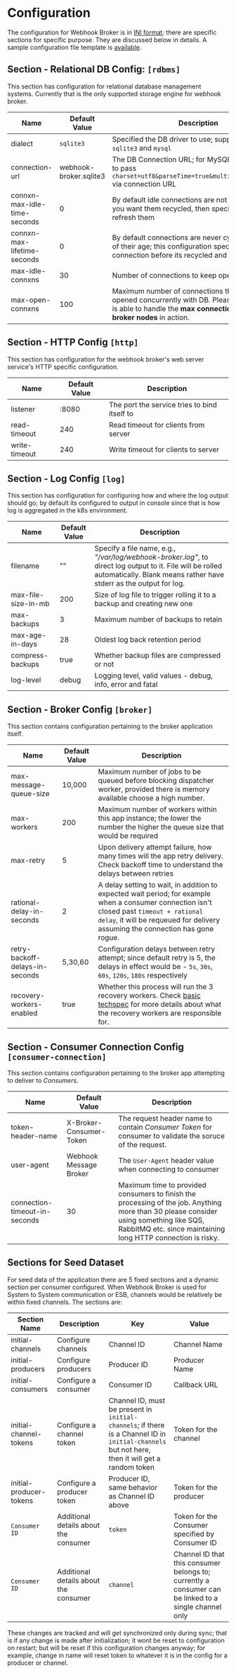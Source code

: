 # Configuration

The configuration for Webhook Broker is in [INI format](https://en.wikipedia.org/wiki/INI_file#Format); there are specific sections for specific purpose. They are discussed below in details. A sample configuration file template is [available](../webhook-broker.cfg.template).

## Section - Relational DB Config: `[rdbms]`

This section has configuration for relational database management systems. Currently that is the only supported storage engine for webhook broker.

| Name | Default Value | Description|
| -- | -- | -- |
| dialect | `sqlite3` | Specified the DB driver to use; supported values `sqlite3` and `mysql` |
| connection-url | webhook-broker.sqlite3 | The DB Connection URL; for MySQL please ensure to pass `charset=utf8&parseTime=true&multiStatements=true` via connection URL |
| connxn-max-idle-time-seconds | 0 | By default idle connections are not recycled ever; if you want them recycled, then specify a idle time to refresh them |
| connxn-max-lifetime-seconds | 0 | By default connections are never cycled regardless of their age; this configuration specifies a TTL for connection before its recycled and refreshed. |
| max-idle-connxns | 30 | Number of connections to keep open at all time |
| max-open-connxns | 100 | Maximum number of connections that could be opened concurrently with DB. Please make sure DB is able to handle the **max connection * number of broker nodes** in action. |

## Section - HTTP Config `[http]`

This section has configuration for the webhook broker's web server service's HTTP specific configuration.

| Name | Default Value | Description|
| -- | -- | -- |
| listener | :8080 | The port the service tries to bind itself to |
| read-timeout | 240 | Read timeout for clients from server |
| write-timeout | 240 | Write timeout for clients to server |

## Section - Log Config `[log]`

This section has configuration for configuring how and where the log output should go; by default its configured to output in console since that is how log is aggregated in the k8s environment.

| Name | Default Value | Description|
| -- | -- | -- |
| filename | "" | Specify a file name, e.g., _"/var/log/webhook-broker.log"_,  to direct log output to it. File will be rolled automatically. Blank means rather have stderr as the output for log. |
| max-file-size-in-mb | 200 | Size of log file to trigger rolling it to a backup and creating new one |
| max-backups | 3 | Maximum number of backups to retain |
| max-age-in-days | 28 | Oldest log back retention period |
| compress-backups | true | Whether backup files are compressed or not |
| log-level | debug | Logging level, valid values - debug, info, error and fatal |

## Section - Broker Config `[broker]`

This section contains configuration pertaining to the broker application itself.

| Name | Default Value | Description|
| -- | -- | -- |
| max-message-queue-size | 10,000 | Maximum number of jobs to be queued before blocking dispatcher worker, provided there is memory available choose a high number. |
| max-workers | 200 | Maximum number of workers within this app instance; the lower the number the higher the queue size that would be required |
| max-retry | 5 | Upon delivery attempt failure, how many times will the app retry delivery. Check backoff time to understand the delays between retries |
| rational-delay-in-seconds | 2 | A delay setting to wait, in addition to expected wait period; for example when a consumer connection isn't closed past `timeout + rational delay`, it will be requeued for delivery assuming the connection has gone rogue. |
| retry-backoff-delays-in-seconds | 5,30,60 | Configuration delays between retry attempt; since default retry is 5, the delays in effect would be - `5s`, `30s`, `60s`, `120s`, `180s` respectively |
| recovery-workers-enabled | true | Whether this process will run the 3 recovery workers. Check [basic techspec](./tech-specs/basic-spec.md) for more details about what the recovery workers are responsible for. |

## Section - Consumer Connection Config `[consumer-connection]`

This section contains configuration pertaining to the broker app attempting to deliver to _Consumers_.

| Name | Default Value | Description|
| -- | -- | -- |
| token-header-name | X-Broker-Consumer-Token | The request header name to contain _Consumer Token_ for consumer to validate the soruce of the request. |
| user-agent | Webhook Message Broker | The `User-Agent` header value when connecting to consumer |
| connection-timeout-in-seconds | 30 | Maximum time to provided consumers to finish the processing of the job. Anything more than 30 please consider using something like SQS, RabbitMQ etc. since maintaining long HTTP connection is risky. |

## Sections  for Seed Dataset

For seed data of the application there are 5 fixed sections and a dynamic section per consumer configured. When Webhook Broker is used for System to System communication or ESB, channels would be relatively be within fixed channels. The sections are:

| Section Name | Description | Key | Value |
| -- | -- | -- | -- |
| initial-channels | Configure channels | Channel ID | Channel Name |
| initial-producers | Configure producers | Producer ID | Producer Name |
| initial-consumers | Configure a consumer | Consumer ID | Callback URL |
| initial-channel-tokens | Configure a channel token | Channel ID, must be present in `initial-channels`; if there is a Channel ID in `initial-channels` but not here, then it will get a random token | Token for the channel |
| initial-producer-tokens | Configure a producer token | Producer ID, same behavior as Channel ID above | Token for the producer |
| `Consumer ID` | Additional details about the consumer | `token` | Token for the Consumer specified by Consumer ID |
| `Consumer ID` | Additional details about the consumer | `channel` | Channel ID that this consumer belongs to; currently a consumer can be linked to a single channel only |

These changes are tracked and will get synchronized only during sync; that is if any change is made after initialization; it wont be reset to configuration on restart; but will be reset if this configuration changes anyway; for example, change in name will reset token to whatever it is in the config for a producer or channel.
